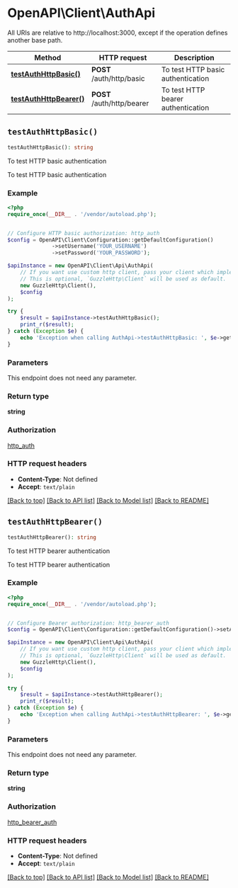 # OpenAPI\Client\AuthApi

All URIs are relative to http://localhost:3000, except if the operation defines another base path.

| Method | HTTP request | Description |
| ------------- | ------------- | ------------- |
| [**testAuthHttpBasic()**](AuthApi.md#testAuthHttpBasic) | **POST** /auth/http/basic | To test HTTP basic authentication |
| [**testAuthHttpBearer()**](AuthApi.md#testAuthHttpBearer) | **POST** /auth/http/bearer | To test HTTP bearer authentication |


## `testAuthHttpBasic()`

```php
testAuthHttpBasic(): string
```

To test HTTP basic authentication

To test HTTP basic authentication

### Example

```php
<?php
require_once(__DIR__ . '/vendor/autoload.php');


// Configure HTTP basic authorization: http_auth
$config = OpenAPI\Client\Configuration::getDefaultConfiguration()
              ->setUsername('YOUR_USERNAME')
              ->setPassword('YOUR_PASSWORD');

$apiInstance = new OpenAPI\Client\Api\AuthApi(
    // If you want use custom http client, pass your client which implements `GuzzleHttp\ClientInterface`.
    // This is optional, `GuzzleHttp\Client` will be used as default.
    new GuzzleHttp\Client(),
    $config
);

try {
    $result = $apiInstance->testAuthHttpBasic();
    print_r($result);
} catch (Exception $e) {
    echo 'Exception when calling AuthApi->testAuthHttpBasic: ', $e->getMessage(), PHP_EOL;
}
```

### Parameters

This endpoint does not need any parameter.

### Return type

**string**

### Authorization

[http_auth](../../README.md#http_auth)

### HTTP request headers

- **Content-Type**: Not defined
- **Accept**: `text/plain`

[[Back to top]](#) [[Back to API list]](../../README.md#endpoints)
[[Back to Model list]](../../README.md#models)
[[Back to README]](../../README.md)

## `testAuthHttpBearer()`

```php
testAuthHttpBearer(): string
```

To test HTTP bearer authentication

To test HTTP bearer authentication

### Example

```php
<?php
require_once(__DIR__ . '/vendor/autoload.php');


// Configure Bearer authorization: http_bearer_auth
$config = OpenAPI\Client\Configuration::getDefaultConfiguration()->setAccessToken('YOUR_ACCESS_TOKEN');

$apiInstance = new OpenAPI\Client\Api\AuthApi(
    // If you want use custom http client, pass your client which implements `GuzzleHttp\ClientInterface`.
    // This is optional, `GuzzleHttp\Client` will be used as default.
    new GuzzleHttp\Client(),
    $config
);

try {
    $result = $apiInstance->testAuthHttpBearer();
    print_r($result);
} catch (Exception $e) {
    echo 'Exception when calling AuthApi->testAuthHttpBearer: ', $e->getMessage(), PHP_EOL;
}
```

### Parameters

This endpoint does not need any parameter.

### Return type

**string**

### Authorization

[http_bearer_auth](../../README.md#http_bearer_auth)

### HTTP request headers

- **Content-Type**: Not defined
- **Accept**: `text/plain`

[[Back to top]](#) [[Back to API list]](../../README.md#endpoints)
[[Back to Model list]](../../README.md#models)
[[Back to README]](../../README.md)
